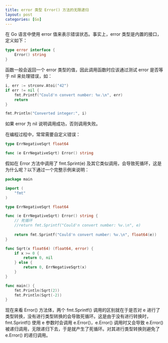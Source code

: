 ```yaml
---
title: error 类型 Error() 方法的无限递归
layout: post
categories: [Go]
---
```


在 Go 语言中使用 error 值来表示错误状态。事实上，error 类型是内置的接口，定义如下：

```go
type error interface {
	Error() string
}
```

函数一般会返回一个 error 类型的值，因此调用函数时应该通过测试 error 是否等于 nil 来处理错误，如：

```go
i, err := strconv.Atoi("42")
if err != nil {
	fmt.Printf("Could'n convert number: %v.\n", err)
	return
}

fmt.Println("Converted integer:", i)
```

如果 error 为 nil 说明调用成功，否则调用失败。

在编程过程中，常常需要自定义错误：

```go
type ErrNegativeSqrt float64

func (e ErrNegativeSqrt) Error() string
```

假如在 Error 方法中调用了 fmt.Sprint(e) 及其它类似调用，会导致死循环，这是为什么呢？以下通过一个完整示例来说明：

```go
package main

import (
	"fmt"
)

type ErrNegativeSqrt float64

func (e ErrNegativeSqrt) Error() string {
	// 死循环
	//return fmt.Sprintf("Could'n convert number: %v.\n", e)
	
	return fmt.Sprintf("Could'n convert number: %v.\n", float64(e))
}

func Sqrt(x float64) (float64, error) {
	if x >= 0 {
        return 0, nil
	} else {
		return 0, ErrNegativeSqrt(x)
	}
}

func main() {
	fmt.Println(Sqrt(2))
	fmt.Println(Sqrt(-2))
}
```

现在来看 Error() 方法体，两个 fmt.Sprintf() 调用的区别就在于是否对 e 进行了类型转换，没有进行类型转换的会导致死循环。这是由于没有进行转换时，fmt.Sprintf() 使用
e 参数时会调用 e.Error()，e.Error() 调用时又会导致 e.Error() 被递归调用，无限递归下去，于是就产生了死循环。对其进行类型转换则避免了 e.Error() 的递归调用。
